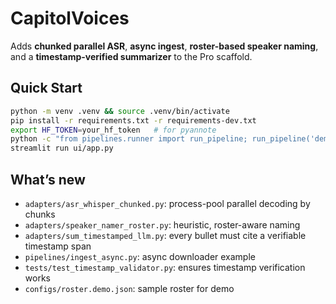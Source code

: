 # CapitolVoices

Adds **chunked parallel ASR**, **async ingest**, **roster-based speaker naming**, and a **timestamp-verified summarizer** to the Pro scaffold.

## Quick Start
```bash
python -m venv .venv && source .venv/bin/activate
pip install -r requirements.txt -r requirements-dev.txt
export HF_TOKEN=your_hf_token   # for pyannote
python -c "from pipelines.runner import run_pipeline; run_pipeline('demo-001','data/hearing.wav')"
streamlit run ui/app.py
```

## What’s new
- `adapters/asr_whisper_chunked.py`: process-pool parallel decoding by chunks
- `adapters/speaker_namer_roster.py`: heuristic, roster-aware naming
- `adapters/sum_timestamped_llm.py`: every bullet must cite a verifiable timestamp span
- `pipelines/ingest_async.py`: async downloader example
- `tests/test_timestamp_validator.py`: ensures timestamp verification works
- `configs/roster.demo.json`: sample roster for demo
